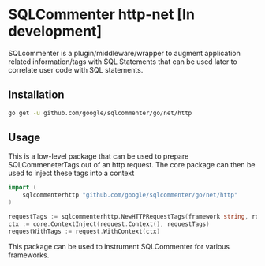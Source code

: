 # SQLCommenter http-net  [In development]

SQLcommenter is a plugin/middleware/wrapper to augment application related information/tags with SQL Statements that can be used later to correlate user code with SQL statements.

## Installation

```bash
go get -u github.com/google/sqlcommenter/go/net/http
```

## Usage

This is a low-level package that can be used to prepare SQLCommeneterTags out of an http request. The core package can then be used to inject these tags into a context

```go
import (
    sqlcommenterhttp "github.com/google/sqlcommenter/go/net/http"
)

requestTags := sqlcommenterhttp.NewHTTPRequestTags(framework string, route string, action string)
ctx := core.ContextInject(request.Context(), requestTags)
requestWithTags := request.WithContext(ctx)
```

This package can be used to instrument SQLCommenter for various frameworks.